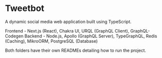 # Tweetbot
A dynamic social media web application built using TypeScript.

Frontend - Next.js (React), Chakra UI, URQL (GraphQL Client), GraphQL-Codegen
Backend - Node.js, Apollo (GraphQL Server), TypeGraphQL, Redis (Caching), MikroORM, PostgreSQL (Database)

Both folders have their own READMEs detailing how to run the project.
